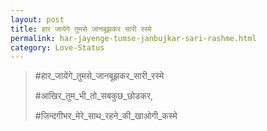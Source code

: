 ```yaml
---
layout: post
title: हार जायेंगे तुमसे जानबूझकर सारी रस्मे
permalink: har-jayenge-tumse-janbujkar-sari-rashme.html
category: Love-Status
---
```

> #हार_जायेंगे_तुमसे_जानबूझकर_सारी_रस्मे
> 
> #आखिर_तुम_भी_तो_सबकुछ_छोडकर,
> 
> #जिन्दगीभर_मेरे_साथ_रहने_की_खाओगी_कस्मे
